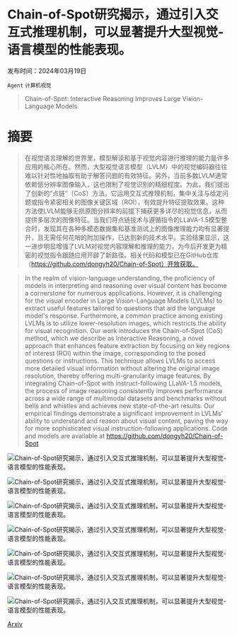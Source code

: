 # Chain-of-Spot研究揭示，通过引入交互式推理机制，可以显著提升大型视觉-语言模型的性能表现。

发布时间：2024年03月19日

`Agent` `计算机视觉`

> Chain-of-Spot: Interactive Reasoning Improves Large Vision-Language Models

# 摘要

> 在视觉语言理解的世界里，模型解读和基于视觉内容进行推理的能力是许多应用的核心所在。然而，大型视觉语言模型（LVLM）中的视觉编码器往往难以针对性地抽取有助于解答问题的有效特征。另外，当前多数LVLM通常依赖低分辨率图像输入，这也限制了视觉识别的精细程度。为此，我们提出了创新的“点链”（CoS）方法，它运用交互式推理机制，集中关注与给定问题或指令紧密相关的图像关键区域（ROI），有效提升特征提取效果。这种方法使LVLM能够无损原图分辨率的前提下捕获更多详尽的视觉信息，从而提供多层次的图像特征。当我们将点链技术与遵循指令的LLaVA-1.5模型整合时，发现其在各种多模态数据集和基准测试上的图像推理能力均有显著提升，且无需任何花哨的附加操作，已达到新的技术水平。实验结果显示，这一进步明显增强了LVLM对视觉内容理解和推理的能力，为今后开发更为精密的视觉指令跟随应用开辟了新路径。相关代码和模型已在GitHub仓库（https://github.com/dongyh20/Chain-of-Spot）开放获取。

> In the realm of vision-language understanding, the proficiency of models in interpreting and reasoning over visual content has become a cornerstone for numerous applications. However, it is challenging for the visual encoder in Large Vision-Language Models (LVLMs) to extract useful features tailored to questions that aid the language model's response. Furthermore, a common practice among existing LVLMs is to utilize lower-resolution images, which restricts the ability for visual recognition. Our work introduces the Chain-of-Spot (CoS) method, which we describe as Interactive Reasoning, a novel approach that enhances feature extraction by focusing on key regions of interest (ROI) within the image, corresponding to the posed questions or instructions. This technique allows LVLMs to access more detailed visual information without altering the original image resolution, thereby offering multi-granularity image features. By integrating Chain-of-Spot with instruct-following LLaVA-1.5 models, the process of image reasoning consistently improves performance across a wide range of multimodal datasets and benchmarks without bells and whistles and achieves new state-of-the-art results. Our empirical findings demonstrate a significant improvement in LVLMs' ability to understand and reason about visual content, paving the way for more sophisticated visual instruction-following applications. Code and models are available at https://github.com/dongyh20/Chain-of-Spot

![Chain-of-Spot研究揭示，通过引入交互式推理机制，可以显著提升大型视觉-语言模型的性能表现。](../../../paper_images/2403.12966/x1.png)

![Chain-of-Spot研究揭示，通过引入交互式推理机制，可以显著提升大型视觉-语言模型的性能表现。](../../../paper_images/2403.12966/x2.png)

![Chain-of-Spot研究揭示，通过引入交互式推理机制，可以显著提升大型视觉-语言模型的性能表现。](../../../paper_images/2403.12966/x3.png)

![Chain-of-Spot研究揭示，通过引入交互式推理机制，可以显著提升大型视觉-语言模型的性能表现。](../../../paper_images/2403.12966/x4.png)

![Chain-of-Spot研究揭示，通过引入交互式推理机制，可以显著提升大型视觉-语言模型的性能表现。](../../../paper_images/2403.12966/x5.png)

![Chain-of-Spot研究揭示，通过引入交互式推理机制，可以显著提升大型视觉-语言模型的性能表现。](../../../paper_images/2403.12966/x6.png)

![Chain-of-Spot研究揭示，通过引入交互式推理机制，可以显著提升大型视觉-语言模型的性能表现。](../../../paper_images/2403.12966/x7.png)

[Arxiv](https://arxiv.org/abs/2403.12966)